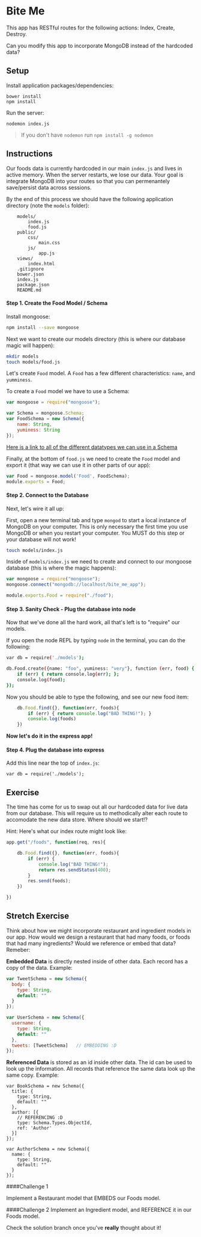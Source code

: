 # Bite Me
This app has RESTful routes for the following actions: Index, Create, Destroy.

Can you modify this app to incorporate MongoDB instead of the hardcoded data?

## Setup

Install application packages/dependencies:
```
bower install
npm install
```

Run the server:
```
nodemon index.js
```

>If you don't have `nodemon` run `npm install -g nodemon`


## Instructions

Our foods data is currently hardcoded in our main `index.js` and lives in active memory. When the server restarts, we lose our data. Your goal is integrate MongoDB into your routes so that you can permenantely save/persist data across sessions.

By the end of this process we should have the following application directory (note the `models` folder):
```
    models/
        index.js
        food.js
    public/
        css/
            main.css
        js/
            app.js
    views/
        index.html
    .gitignore
    bower.json
    index.js
    package.json
    README.md    
```

#### Step 1. Create the Food Model / Schema

Install mongoose:

``` bash
npm install --save mongoose
```

Next we want to create our models directory (this is where our database magic will happen):
``` bash
mkdir models
touch models/food.js
```


Let's create `Food` model. A `Food` has a few different characteristics: `name`, and `yumminess`.

To create a `Food` model we have to use a Schema:

```javascript
var mongoose = require("mongoose");

var Schema = mongoose.Schema;
var FoodSchema = new Schema({
    name: String,
    yuminess: String
});
```

[Here is a link to all of the different datatypes we can use in a Schema](http://mongoosejs.com/docs/schematypes.html)

Finally, at the bottom of `food.js` we need to create the `Food` model and export it (that way we can use it in other parts of our app):

```javascript
var Food = mongoose.model('Food', FoodSchema);
module.exports = Food;
```

#### Step 2. Connect to the Database
Next, let's wire it all up:

First, open a new terminal tab and type `mongod` to start a local instance of MongoDB on your computer. This is only necessary the first time you use MongoDB or when you restart your computer. You MUST do this step or your database will not work!

``` bash
touch models/index.js
```

Inside of `models/index.js` we need to create and connect to our mongoose database (this is where the magic happens):

``` javascript
var mongoose = require("mongoose");
mongoose.connect("mongodb://localhost/bite_me_app");

module.exports.Food = require("./food");
```

#### Step 3. Sanity Check - Plug the database into node

Now that we've done all the hard work, all that's left is to "require" our models.

If you open the node REPL by typing `node` in the terminal, you can do the following:

``` bash
var db = require('./models');

db.Food.create({name: "foo", yuminess: "very"}, function (err, food) {
    if (err) { return console.log(err); };
    console.log(food);
});
```

Now you should be able to type the following, and see our new food item:

``` javascript
    db.Food.find({}, function(err, foods){
        if (err) { return console.log("BAD THING!"); }
        console.log(foods)
    })
```

**Now let's do it in the express app!**

#### Step 4. Plug the database into express


Add this line near the top of `index.js`:

```
var db = require('./models');
```

## Exercise

The time has come for us to swap out all our hardcoded data for live data from our database. This will require us to methodically alter each route to accomodate the new data store. Where should we start!?

Hint: Here's what our index route might look like:

``` javascript
app.get("/foods", function(req, res){

    db.Food.find({}, function(err, foods){
        if (err) {
            console.log("BAD THING!");
            return res.sendStatus(400);
        }
        res.send(foods);
    })

})
```

## Stretch Exercise

Think about how we might incorporate restaurant and ingredient models in our app. How would we design a restaurant that had many foods, or foods that had many ingredients? Would we reference or embed that data? Remeber:
 
**Embedded Data** is directly nested inside of other data. Each record has a copy of the data. Example:

``` javascript
var TweetSchema = new Schema({
  body: {
    type: String,
    default: ""
  }
});

var UserSchema = new Schema({
  username: {
    type: String,
    default: ""
  },
  tweets: [TweetSchema]   // EMBEDDING :D
});
```

**Referenced Data** is stored as an id inside other data. The id can be used to look up the information. All records that reference the same data look up the same copy. Example:

``` javasript
var BookSchema = new Schema({
  title: {
    type: String,
    default: ""
  },
  author: [{
    // REFERENCING :D
    type: Schema.Types.ObjectId,
    ref: 'Author'
  }]
});

var AuthorSchema = new Schema({
  name: {
    type: String,
    default: ""
  }
});

```

####Challenge 1

Implement a Restaurant model that EMBEDS our Foods model.

####Challenge 2
Implement an Ingredient model, and REFERENCE it in our Foods model.

Check the solution branch once you've **really** thought about it!

